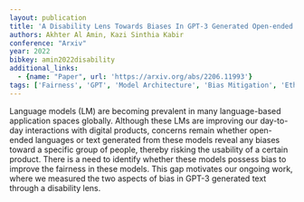 ```yaml
---
layout: publication
title: 'A Disability Lens Towards Biases In GPT-3 Generated Open-ended Languages'
authors: Akhter Al Amin, Kazi Sinthia Kabir
conference: "Arxiv"
year: 2022
bibkey: amin2022disability
additional_links:
  - {name: "Paper", url: 'https://arxiv.org/abs/2206.11993'}
tags: ['Fairness', 'GPT', 'Model Architecture', 'Bias Mitigation', 'Ethics and Bias']
---
```

Language models (LM) are becoming prevalent in many language-based
application spaces globally. Although these LMs are improving our day-to-day
interactions with digital products, concerns remain whether open-ended
languages or text generated from these models reveal any biases toward a
specific group of people, thereby risking the usability of a certain product.
There is a need to identify whether these models possess bias to improve the
fairness in these models. This gap motivates our ongoing work, where we
measured the two aspects of bias in GPT-3 generated text through a disability
lens.
